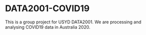 # DATA2001-COVID19
This is a group project for USYD DATA2001. We are processing and analysing COVID19 data in Australia 2020.
